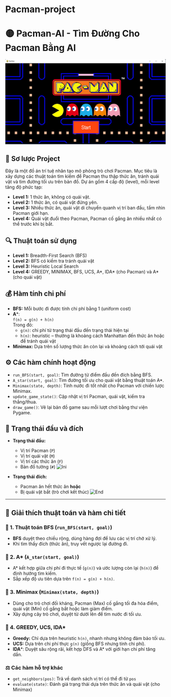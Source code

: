 # Pacman-project
# 🟡 Pacman-AI - Tìm Đường Cho Pacman Bằng AI

![Home](ImageREADME/Home.jpg)

## 📌 Sơ lược Project

Đây là một đồ án trí tuệ nhân tạo mô phỏng trò chơi Pacman. Mục tiêu là xây dựng các thuật toán tìm kiếm để Pacman thu thập thức ăn, tránh quái vật và tìm đường tối ưu trên bản đồ. Dự án gồm 4 cấp độ (level), mỗi level tăng độ phức tạp:

- **Level 1:** 1 thức ăn, không có quái vật.
- **Level 2:** 1 thức ăn, có quái vật đứng yên.
- **Level 3:** Nhiều thức ăn, quái vật di chuyển quanh vị trí ban đầu, tầm nhìn Pacman giới hạn.
- **Level 4:** Quái vật đuổi theo Pacman, Pacman cố gắng ăn nhiều nhất có thể trước khi bị bắt.

## 🔍 Thuật toán sử dụng

- **Level 1:** Breadth-First Search (BFS)
- **Level 2:** BFS có kiểm tra tránh quái vật
- **Level 3:** Heuristic Local Search
- **Level 4:** GREEDY, MINIMAX, BFS, UCS, A*, IDA* (cho Pacman) và A* (cho quái vật)

## 💰 Hàm tính chi phí

- **BFS:** Mỗi bước đi được tính chi phí bằng 1 (uniform cost)
- **A***:  
  `f(n) = g(n) + h(n)`  
  Trong đó:  
  - `g(n)`: chi phí từ trạng thái đầu đến trạng thái hiện tại  
  - `h(n)`: heuristic – thường là khoảng cách Manhattan đến thức ăn hoặc để tránh quái vật
- **Minimax:** Dựa trên số lượng thức ăn còn lại và khoảng cách tới quái vật

## ⚙️ Các hàm chính hoạt động

- `run_BFS(start, goal)`: Tìm đường từ điểm đầu đến đích bằng BFS.
- `A_star(start, goal)`: Tìm đường tối ưu cho quái vật bằng thuật toán A*.
- `Minimax(state, depth)`: Tính nước đi tốt nhất cho Pacman với chiến lược Minimax.
- `update_game_state()`: Cập nhật vị trí Pacman, quái vật, kiểm tra thắng/thua.
- `draw_game()`: Vẽ lại bản đồ game sau mỗi lượt chơi bằng thư viện Pygame.

## 🚩 Trạng thái đầu và đích

- **Trạng thái đầu:**
  - Vị trí Pacman (`P`)
  - Vị trí quái vật (`M`)
  - Vị trí các thức ăn (`F`)
  - Bản đồ tường (`#`)
![Ini](ImageREADME/Initial.jpg)

- **Trạng thái đích:**
  - Pacman ăn hết thức ăn **hoặc**
  - Bị quái vật bắt (trò chơi kết thúc)
![End](ImageREADME/End.jpg)
---

## 🧠 Giải thích thuật toán và hàm chi tiết

### 🔹 1. Thuật toán BFS (`run_BFS(start, goal)`)

- **BFS** duyệt theo chiều rộng, dùng hàng đợi để lưu các vị trí chờ xử lý.
- Khi tìm thấy đích (thức ăn), truy vết ngược lại đường đi.

### 🔹 2. A* (`A_star(start, goal)`)

- A* kết hợp giữa chi phí đi thực tế (`g(n)`) và ước lượng còn lại (`h(n)`) để định hướng tìm kiếm.
- Sắp xếp độ ưu tiên dựa trên `f(n) = g(n) + h(n)`.

### 🔹 3. Minimax (`Minimax(state, depth)`)

- Dùng cho trò chơi đối kháng, Pacman (Max) cố gắng tối đa hóa điểm, quái vật (Min) cố gắng bắt hoặc làm giảm điểm.
- Xây dựng cây trò chơi, duyệt từ dưới lên để tìm nước đi tối ưu.

### 🔹 4. GREEDY, UCS, IDA*

- **Greedy:** Chỉ dựa trên heuristic `h(n)`, nhanh nhưng không đảm bảo tối ưu.
- **UCS:** Dựa trên chi phí thực `g(n)` (giống BFS nhưng tính chi phí).
- **IDA***: Duyệt sâu rộng rãi, kết hợp DFS và A* với giới hạn chi phí tăng dần.

### ⚖️ Các hàm hỗ trợ khác

- `get_neighbors(pos)`: Trả về danh sách vị trí có thể đi từ `pos`
- `evaluate(state)`: Đánh giá trạng thái dựa trên thức ăn và quái vật (cho Minimax)
